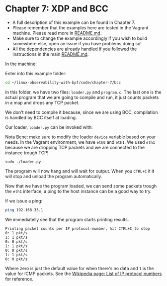 # Chapter 7: XDP and BCC

- A full description of this example can be found in Chapter 7.
- Please remember that the examples here are tested in the Vagrant machine. Please read more in [README.md](/README.md).
- Make sure to change the example accordingly if you wish to build somewhere else, open an issue if you have problems doing so!
- All the dependencies are already handled if you followed the instructions in the main [README.md](/README.md).

In the machine:

Enter into this example folder:

```bash
cd ~/linux-observability-with-bpf/code/chapter-7/bcc
```

In this folder, we have two files: `loader.py` and `program.c`. The last one is the actual program that we are
going to compile and run, it just counts packets in a map and drops any TCP packet.

We don't need to compile it because, since we are using BCC, compilation is handled by BCC itself at loading.

Our loader, `loader.py` can be invoked with:

Nota Bene: make sure to modify the loader `device` variable based on your needs. In the Vagrant environment, we have `eth0` and `eth1`. We used `eth1` because we are dropping TCP packets and we are connected to the instance trough TCP!

```
sudo ./loader.py
```

The program will now hang and will wait for output. When you `CTRL+C` it it will stop and unload the program automatically.

Now that we have the program loaded, we can send some packets trough the `eth1` interface, a ping to the host instance
can be a good way to try.

If we issue a ping:
```bash
ping 192.168.33.1
```

We immediatelly see that the program starts printing results.
```
Printing packet counts per IP protocol-number, hit CTRL+C to stop
0: 1 pkt/s
1: 1 pkt/s
0: 0 pkt/s
1: 1 pkt/s
0: 0 pkt/s
1: 1 pkt/s
0: 0 pkt/s
```

Where zero is just the default value for when there's no data and `1` is the value for ICMP
packets. See the [Wikipedia page: List of IP protocol numbers](https://en.wikipedia.org/wiki/List_of_IP_protocol_numbers) for reference.

